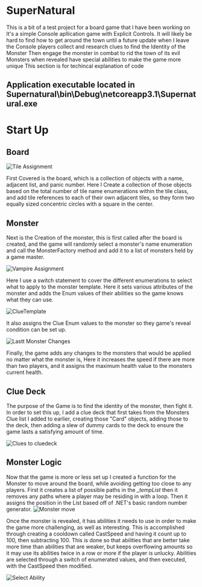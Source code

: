 # SuperNatural
 This is a bit of a test project for a board game that I have been working on
 It's a simple Console apllication game with Explicit Controls.
 It will likely be hard to find how to get around the town until a future update when I leave the Console
 players collect and research clues to find the Identity of the Monster
 Then engage the monster in combat to rid the town of its evil
 Monsters when revealed have special abilities to make the game more unique
 This section is for techincal explanation of code
 
 ## Application executable located in Supernatural\bin\Debug\netcoreapp3.1\Supernatural.exe
 
 # Start Up
 ## Board
 ![Tile Assignment](https://user-images.githubusercontent.com/32439939/75485268-a0a6a200-5967-11ea-967e-aeb89db3fde1.png)

First Covered is the board, which is a collection of objects with a name, adjacent list, and panic number. Here I Create a collection of those objects based on the total number of tile name enumerations within the tile class, and add tile references to each of their own adjacent tiles, so they form two equally sized concentric circles with a square in the center.

## Monster
Next is the Creation of the monster, this is first called after the board is created, and the game will randomly select a monster's name enumeration and call the MonsterFactory method and add it to a list of monsters held by a game master.

![Vampire Assignment](https://user-images.githubusercontent.com/32439939/75485269-a13f3880-5967-11ea-86d3-6110ded7828c.png)

Here I use a switch statement to cover the different enumerations to select what to apply to the monster template. Here it sets various attributes of the monster and adds the Enum values of their abilities so the game knows what they can use.

![ClueTemplate](https://user-images.githubusercontent.com/32439939/75485258-9edcde80-5967-11ea-8cbe-bc308cd4c7f0.png)

It also assigns the Clue Enum values to the monster so they game's reveal condition can be set up.

![Lastt Monster Changes](https://user-images.githubusercontent.com/32439939/75485259-9edcde80-5967-11ea-847a-fa8769b88def.png)

Finally, the game adds any changes to the monsters that would be applied no matter what the monster is, Here it increases the speed if there are more than two players, and it assigns the maximum health value to the monsters current health.

## Clue Deck
The purpose of the Game is to find the identity of the monster, then fight it. In order to set this up, I add a clue deck that first takes from the Monsters Clue list I added to earlier, creating those "Card" objects, adding those to the deck, then adding a slew of dummy cards to the deck to ensure the game lasts a satisfying amount of time.

![Clues to cluedeck](https://user-images.githubusercontent.com/32439939/75485254-9e444800-5967-11ea-815a-9d4c66a2a450.png)

## Monster Logic
Now that the game is more or less set up I created a function for the Monster to move around the board, while avoiding getting too close to any players. First it creates a list of possible paths in the _\_tempList_  then it removes any paths where a player may be residing in with a loop. Then it assigns the position in the List based off of .NET's basic random number generator.
![Monster move](https://user-images.githubusercontent.com/32439939/75485261-9f757500-5967-11ea-8118-6f9bd09fabfd.png)

Once the monster is revealed, it has abilities it needs to use in order to make the game more challenging, as well as interesting. This is accomplished through creating a cooldown called CastSpeed and having it count up to 100, then subtracting 100. This is done so that abilities that are better take more time than abilities that are weaker, but keeps overflowing amounts so it may use its abilities twice in a row or more if the player is unlucky. Abilities are selected through a switch of enumerated values, and then executed, with the CastSpeed then modified.

![Select Ability](https://user-images.githubusercontent.com/32439939/75485265-a00e0b80-5967-11ea-8e32-63ec378f354e.png)
